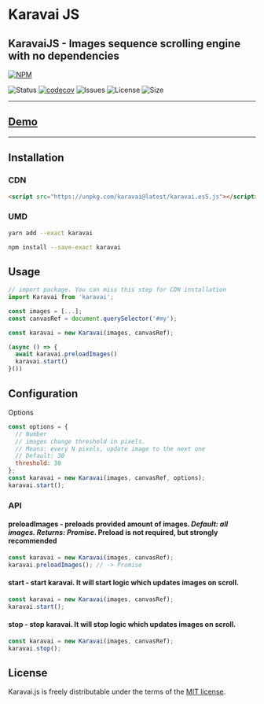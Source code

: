 # Karavai JS

## KaravaiJS - Images sequence scrolling engine with no dependencies

[![NPM](https://nodei.co/npm/karavai.png)](https://nodei.co/npm/karavai/)

![Status](https://github.com/actions/hello-world/workflows/coverage/badge.svg)
[![codecov](https://codecov.io/gh/igorexec/karavai/branch/master/graph/badge.svg)](https://codecov.io/gh/igorexec/karavai)
![Issues](https://img.shields.io/github/issues/igorexec/karavai)
![License](https://img.shields.io/github/license/igorexec/karavai)
![Size](https://img.shields.io/bundlephobia/minzip/karavai)

---
## [Demo](https://karavai.netlify.com)
---

## Installation

### CDN

```html
<script src="https://unpkg.com/karavai@latest/karavai.es5.js"></script>
```

### UMD

```bash
yarn add --exact karavai
```

```bash
npm install --save-exact karavai
```

## Usage

```javascript
// import package. You can miss this step for CDN installation
import Karavai from 'karavai';

const images = [...];
const canvasRef = document.querySelector('#my');

const karavai = new Karavai(images, canvasRef);

(async () => {
  await karavai.preloadImages()
  karavai.start()
}())
```

## Configuration

Options

```javascript
const options = {
  // Number
  // images change threshold in pixels.
  // Means: every N pixels, update image to the next one
  // Default: 30
  threshold: 30
};
const karavai = new Karavai(images, canvasRef, options);
karavai.start();
```

### API

#### preloadImages - preloads provided amount of images. _Default: all images. Returns: Promise_. Preload is not required, but strongly recommended

```javascript
const karavai = new Karavai(images, canvasRef);
karavai.preloadImages(); // -> Promise
```

#### start - start karavai. It will start logic which updates images on scroll.

```javascript
const karavai = new Karavai(images, canvasRef);
karavai.start();
```

#### stop - stop karavai. It will stop logic which updates images on scroll.

```javascript
const karavai = new Karavai(images, canvasRef);
karavai.stop();
```

## License

Karavai.js is freely distributable under the terms of the [MIT license](https://github.com/igorexec/karavai/blob/master/LICENSE).
